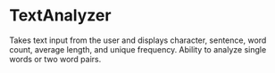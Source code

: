 # TextAnalyzer

Takes text input from the user and displays character, sentence, word count, average length, and unique frequency. Ability to analyze single words or two word pairs.
